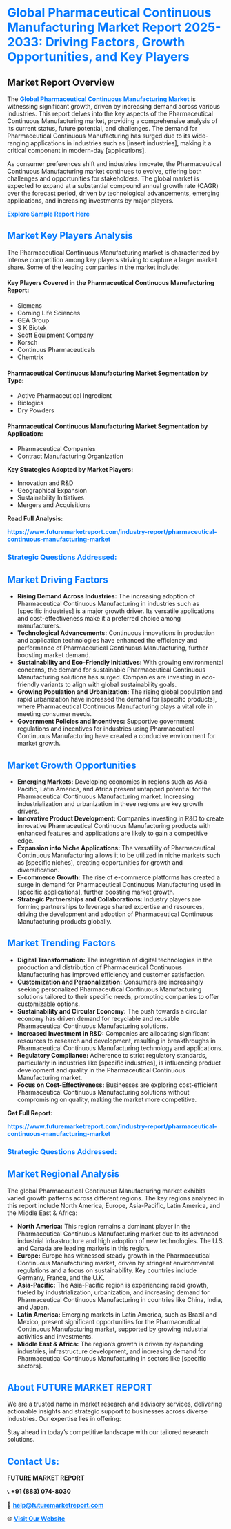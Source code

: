 <h1 style="color: #007BFF;">Global Pharmaceutical Continuous Manufacturing Market Report 2025-2033: Driving Factors, Growth Opportunities, and Key Players</h1>

<section id="overview">
<h2>Market Report Overview</h2>
<p>The <a href="https://www.futuremarketreport.com/industry-report/pharmaceutical-continuous-manufacturing-market" style="color: #007BFF; text-decoration: none;"><strong>Global Pharmaceutical Continuous Manufacturing Market</strong></a> is witnessing significant growth, driven by increasing demand across various industries. This report delves into the key aspects of the Pharmaceutical Continuous Manufacturing market, providing a comprehensive analysis of its current status, future potential, and challenges. The demand for Pharmaceutical Continuous Manufacturing has surged due to its wide-ranging applications in industries such as [insert industries], making it a critical component in modern-day [applications].</p>
<p>As consumer preferences shift and industries innovate, the Pharmaceutical Continuous Manufacturing market continues to evolve, offering both challenges and opportunities for stakeholders. The global market is expected to expand at a substantial compound annual growth rate (CAGR) over the forecast period, driven by technological advancements, emerging applications, and increasing investments by major players.</p>
</section>

<section id="overview">
<p><a href="https://www.futuremarketreport.com/request-sample/reportId=62075" style="color: #007BFF; text-decoration: none;"><strong>Explore Sample Report Here</strong></a></p>
</section>

<section id="key-players">
<h2 style="color: #007BFF;">Market Key Players Analysis</h2>
<p>The Pharmaceutical Continuous Manufacturing market is characterized by intense competition among key players striving to capture a larger market share. Some of the leading companies in the market include:</p>
<h4>Key Players Covered in the Pharmaceutical Continuous Manufacturing Report:</h4>
<ul><li>Siemens</li><li>Corning Life Sciences</li><li>GEA Group</li><li>S K Biotek</li><li>Scott Equipment Company</li><li>Korsch</li><li>Continuus Pharmaceuticals</li><li>Chemtrix</li></ul>
<h4>Pharmaceutical Continuous Manufacturing Market Segmentation by Type:</h4>
<ul><li>Active Pharmaceutical Ingredient</li><li>Biologics</li><li>Dry Powders</li></ul>

<h4>Pharmaceutical Continuous Manufacturing Market Segmentation by Application:</h4>
<ul><li>Pharmaceutical Companies</li><li>Contract Manufacturing Organization</li></ul>
<p><strong>Key Strategies Adopted by Market Players:</strong></p>
<ul>
<li>Innovation and R&D</li>
<li>Geographical Expansion</li>
<li>Sustainability Initiatives</li>
<li>Mergers and Acquisitions</li>
</ul>
</section>

<section>
<p><strong>Read Full Analysis: </strong></p><a href="https://www.futuremarketreport.com/industry-report/pharmaceutical-continuous-manufacturing-market" style="color: #007BFF; text-decoration: none;"><strong>https://www.futuremarketreport.com/industry-report/pharmaceutical-continuous-manufacturing-market</strong></a>
<h3 style="color: #007BFF;">Strategic Questions Addressed:</h3>
</section>

<section id="driving-factors">
<h2 style="color: #007BFF;">Market Driving Factors</h2>
<ul>
<li><strong>Rising Demand Across Industries:</strong> The increasing adoption of Pharmaceutical Continuous Manufacturing in industries such as [specific industries] is a major growth driver. Its versatile applications and cost-effectiveness make it a preferred choice among manufacturers.</li>
<li><strong>Technological Advancements:</strong> Continuous innovations in production and application technologies have enhanced the efficiency and performance of Pharmaceutical Continuous Manufacturing, further boosting market demand.</li>
<li><strong>Sustainability and Eco-Friendly Initiatives:</strong> With growing environmental concerns, the demand for sustainable Pharmaceutical Continuous Manufacturing solutions has surged. Companies are investing in eco-friendly variants to align with global sustainability goals.</li>
<li><strong>Growing Population and Urbanization:</strong> The rising global population and rapid urbanization have increased the demand for [specific products], where Pharmaceutical Continuous Manufacturing plays a vital role in meeting consumer needs.</li>
<li><strong>Government Policies and Incentives:</strong> Supportive government regulations and incentives for industries using Pharmaceutical Continuous Manufacturing have created a conducive environment for market growth.</li>
</ul>
</section>

<section id="growth-opportunities">
<h2 style="color: #007BFF;">Market Growth Opportunities</h2>
<ul>
<li><strong>Emerging Markets:</strong> Developing economies in regions such as Asia-Pacific, Latin America, and Africa present untapped potential for the Pharmaceutical Continuous Manufacturing market. Increasing industrialization and urbanization in these regions are key growth drivers.</li>
<li><strong>Innovative Product Development:</strong> Companies investing in R&D to create innovative Pharmaceutical Continuous Manufacturing products with enhanced features and applications are likely to gain a competitive edge.</li>
<li><strong>Expansion into Niche Applications:</strong> The versatility of Pharmaceutical Continuous Manufacturing allows it to be utilized in niche markets such as [specific niches], creating opportunities for growth and diversification.</li>
<li><strong>E-commerce Growth:</strong> The rise of e-commerce platforms has created a surge in demand for Pharmaceutical Continuous Manufacturing used in [specific applications], further boosting market growth.</li>
<li><strong>Strategic Partnerships and Collaborations:</strong> Industry players are forming partnerships to leverage shared expertise and resources, driving the development and adoption of Pharmaceutical Continuous Manufacturing products globally.</li>
</ul>
</section>

<section id="trending-factors">
<h2 style="color: #007BFF;">Market Trending Factors</h2>
<ul>
<li><strong>Digital Transformation:</strong> The integration of digital technologies in the production and distribution of Pharmaceutical Continuous Manufacturing has improved efficiency and customer satisfaction.</li>
<li><strong>Customization and Personalization:</strong> Consumers are increasingly seeking personalized Pharmaceutical Continuous Manufacturing solutions tailored to their specific needs, prompting companies to offer customizable options.</li>
<li><strong>Sustainability and Circular Economy:</strong> The push towards a circular economy has driven demand for recyclable and reusable Pharmaceutical Continuous Manufacturing solutions.</li>
<li><strong>Increased Investment in R&D:</strong> Companies are allocating significant resources to research and development, resulting in breakthroughs in Pharmaceutical Continuous Manufacturing technology and applications.</li>
<li><strong>Regulatory Compliance:</strong> Adherence to strict regulatory standards, particularly in industries like [specific industries], is influencing product development and quality in the Pharmaceutical Continuous Manufacturing market.</li>
<li><strong>Focus on Cost-Effectiveness:</strong> Businesses are exploring cost-efficient Pharmaceutical Continuous Manufacturing solutions without compromising on quality, making the market more competitive.</li>
</ul>
</section>

<section>
<p><strong>Get Full Report: </strong></p><a href="https://www.futuremarketreport.com/industry-report/pharmaceutical-continuous-manufacturing-market" style="color: #007BFF; text-decoration: none;"><strong>https://www.futuremarketreport.com/industry-report/pharmaceutical-continuous-manufacturing-market</strong></a>
<h3 style="color: #007BFF;">Strategic Questions Addressed:</h3>
</section>


<section id="regional-analysis">
<h2 style="color: #007BFF;">Market Regional Analysis</h2>
<p>The global Pharmaceutical Continuous Manufacturing market exhibits varied growth patterns across different regions. The key regions analyzed in this report include North America, Europe, Asia-Pacific, Latin America, and the Middle East & Africa:</p>
<ul>
<li><strong>North America:</strong> This region remains a dominant player in the Pharmaceutical Continuous Manufacturing market due to its advanced industrial infrastructure and high adoption of new technologies. The U.S. and Canada are leading markets in this region.</li>
<li><strong>Europe:</strong> Europe has witnessed steady growth in the Pharmaceutical Continuous Manufacturing market, driven by stringent environmental regulations and a focus on sustainability. Key countries include Germany, France, and the U.K.</li>
<li><strong>Asia-Pacific:</strong> The Asia-Pacific region is experiencing rapid growth, fueled by industrialization, urbanization, and increasing demand for Pharmaceutical Continuous Manufacturing in countries like China, India, and Japan.</li>
<li><strong>Latin America:</strong> Emerging markets in Latin America, such as Brazil and Mexico, present significant opportunities for the Pharmaceutical Continuous Manufacturing market, supported by growing industrial activities and investments.</li>
<li><strong>Middle East & Africa:</strong> The region’s growth is driven by expanding industries, infrastructure development, and increasing demand for Pharmaceutical Continuous Manufacturing in sectors like [specific sectors].</li>
</ul>
</section>

<footer>
<h2 style="color: #007BFF;">About FUTURE MARKET REPORT</h2>
<p>We are a trusted name in market research and advisory services, delivering actionable insights and strategic support to businesses across diverse industries. Our expertise lies in offering:</p>

<p>Stay ahead in today’s competitive landscape with our tailored research solutions.</p>

<h2 style="color: #007BFF;">Contact Us:</h2>
<p><strong>FUTURE MARKET REPORT</strong></p>
<p>📞 <strong>+91 (883) 074-8030</strong></p>
<p>📧 <strong><a href="mailto:help@futuremarketreport.com" style="color: #007BFF;">help@futuremarketreport.com</a></strong></p>
<p>🌐 <strong><a href="https://www.futuremarketreport.com/" style="color: #007BFF;">Visit Our Website</a></strong></p>
</footer>